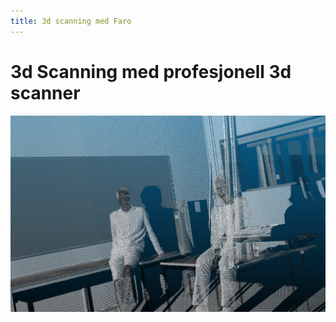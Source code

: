 ```yaml
---
title: 3d scanning med Faro
---
```

# 3d Scanning med profesjonell 3d scanner
![](../bilder/punktsky.png)